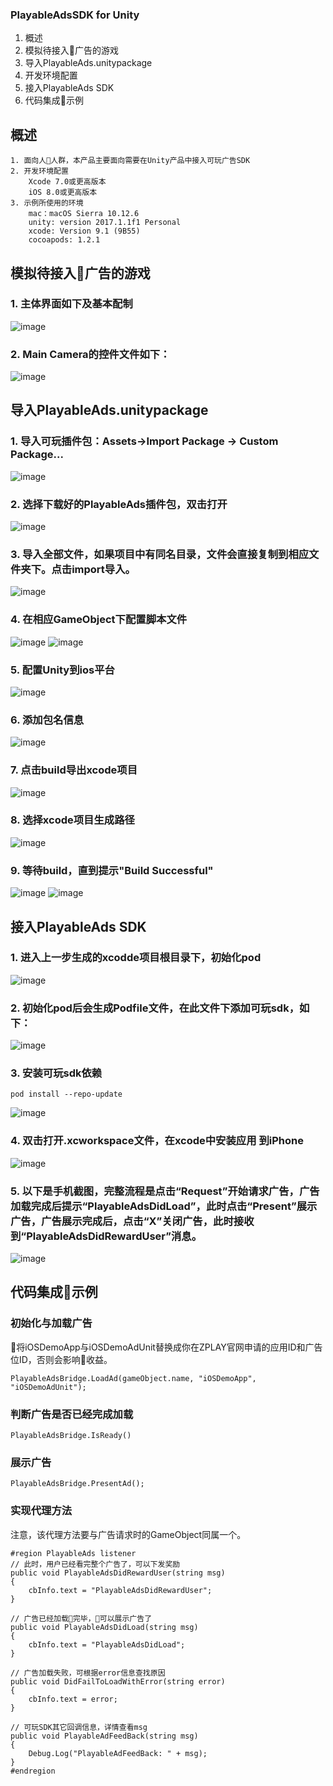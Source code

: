 ### PlayableAdsSDK for Unity
  1. 概述
  1. 模拟待接入广告的游戏
  2. 导入PlayableAds.unitypackage
  1. 开发环境配置
  1. 接入PlayableAds SDK
  1. 代码集成示例

## 概述
    1. 面向人人群，本产品主要面向需要在Unity产品中接入可玩广告SDK
    2. 开发环境配置
        Xcode 7.0或更高版本
        iOS 8.0或更高版本
    3. 示例所使用的环境
        mac：macOS Sierra 10.12.6
        unity: version 2017.1.1f1 Personal
        xcode: Version 9.1 (9B55)
        cocoapods: 1.2.1

## 模拟待接入广告的游戏
### 1. 主体界面如下及基本配制
![image](/images/image01.png)
### 2. Main Camera的控件文件如下：
![image](/images/image02.png)

## 导入PlayableAds.unitypackage
### 1. 导入可玩插件包：Assets->Import Package -> Custom Package...
![image](/images/image03.png)
### 2. 选择下载好的PlayableAds插件包，双击打开
![image](/images/image04.png)
### 3. 导入全部文件，如果项目中有同名目录，文件会直接复制到相应文件夹下。点击import导入。
![image](/images/image05.png)
### 4. 在相应GameObject下配置脚本文件
![image](/images/image06.png)
![image](/images/image07.png)
### 5. 配置Unity到ios平台
![image](/images/image08.png)
### 6. 添加包名信息
![image](/images/image09.png)
### 7. 点击build导出xcode项目
![image](/images/image10.png)
### 8. 选择xcode项目生成路径
![image](/images/image11.png)
### 9. 等待build，直到提示"Build Successful"
![image](/images/image12.png)
![image](/images/image13.png)

## 接入PlayableAds SDK
### 1. 进入上一步生成的xcodde项目根目录下，初始化pod
![image](/images/image14.png)
### 2. 初始化pod后会生成Podfile文件，在此文件下添加可玩sdk，如下：
![image](/images/image15.png)
### 3. 安装可玩sdk依赖
```
pod install --repo-update
```
![image](/images/image16.png)
### 4. 双击打开.xcworkspace文件，在xcode中安装应用 到iPhone
![image](/images/image17.png)
### 5. 以下是手机截图，完整流程是点击“Request”开始请求广告，广告加载完成后提示“PlayableAdsDidLoad”，此时点击“Present”展示广告，广告展示完成后，点击“X”关闭广告，此时接收到“PlayableAdsDidRewardUser”消息。
![image](/images/image18.jpg)

## 代码集成示例

### 初始化与加载广告
将iOSDemoApp与iOSDemoAdUnit替换成你在ZPLAY官网申请的应用ID和广告位ID，否则会影响收益。
```
PlayableAdsBridge.LoadAd(gameObject.name, "iOSDemoApp", "iOSDemoAdUnit");
```

### 判断广告是否已经完成加载
```
PlayableAdsBridge.IsReady()
```

### 展示广告
```
PlayableAdsBridge.PresentAd();
```

### 实现代理方法
注意，该代理方法要与广告请求时的GameObject同属一个。
```
#region PlayableAds listener
// 此时，用户已经看完整个广告了，可以下发奖励
public void PlayableAdsDidRewardUser(string msg)
{
	cbInfo.text = "PlayableAdsDidRewardUser";
}

// 广告已经加载完毕，可以展示广告了
public void PlayableAdsDidLoad(string msg)
{
	cbInfo.text = "PlayableAdsDidLoad";
}

// 广告加载失败，可根据error信息查找原因
public void DidFailToLoadWithError(string error)
{
	cbInfo.text = error;
}

// 可玩SDK其它回调信息，详情查看msg
public void PlayableAdFeedBack(string msg)
{
	Debug.Log("PlayableAdFeedBack: " + msg);
}
#endregion
```

